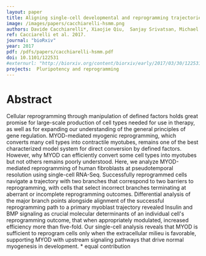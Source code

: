```yaml
---
layout: paper
title: Aligning single-cell developmental and reprogramming trajectories identifies molecular determinants of reprogramming outcome
image: /images/papers/cacchiarelli-hsmm.png
authors: Davide Cacchiarelli*, Xiaojie Qiu,  Sanjay Srivatsan, Michael J. Ziller, Eliah Overbey, Jonna Grimsby,  Prapti Pokharel, Ken Livak, Shuqiang Li, Alex Meissner, Tarjei Mikkelsen, John Rinn,  Cole Trapnell*
ref: Cacciarelli et al. 2017.
journal: "bioRxiv"
year: 2017
pdf: /pdfs/papers/cacchiarelli-hsmm.pdf
doi: 10.1101/122531
#externurl: "http://biorxiv.org/content/biorxiv/early/2017/03/30/122531.full.pdf"
projects:  Pluripotency and reprogramming
---
```


# Abstract

Cellular reprogramming through manipulation of defined factors holds great promise for large-scale production of cell types needed for use in therapy, as well as for expanding our understanding of the general principles of gene regulation. MYOD-mediated myogenic reprogramming, which converts many cell types into contractile myotubes, remains one of the best characterized model system for direct conversion by defined factors. However, why MYOD can efficiently convert some cell types into myotubes but not others remains poorly understood. Here, we analyze MYOD-mediated reprogramming of human fibroblasts at pseudotemporal resolution using single-cell RNA-Seq. Successfully reprogrammed cells navigate a trajectory with two branches that correspond to two barriers to reprogramming, with cells that select incorrect branches terminating at aberrant or incomplete reprogramming outcomes. Differential analysis of the major branch points alongside alignment of the successful reprogramming path to a primary myoblast trajectory revealed Insulin and BMP signaling as crucial molecular determinants of an individual cell's reprogramming outcome, that when appropriately modulated, increased efficiency more than five-fold. Our single-cell analysis reveals that MYOD is sufficient to reprogram cells only when the extracellular milieu is favorable, supporting MYOD with upstream signaling pathways that drive normal myogenesis in development.
\* equal contribution
